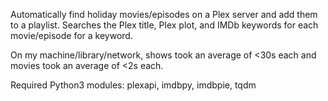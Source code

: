 Automatically find holiday movies/episodes on a Plex server and add them to a playlist.
Searches the Plex title, Plex plot, and IMDb keywords for each movie/episode for a keyword.

On my machine/library/network, shows took an average of <30s each and movies took an average of <2s each.

Required Python3 modules: plexapi, imdbpy, imdbpie, tqdm
